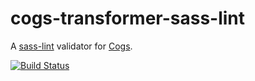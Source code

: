 # cogs-transformer-sass-lint

A [sass-lint] validator for [Cogs].

[![Build Status]](http://travis-ci.org/caseywebdev/cogs-transformer-sass-lint)

[sass-lint]: https://github.com/sasstools/sass-lint
[Cogs]: https://github.com/caseywebdev/cogs
[Build Status]: https://secure.travis-ci.org/caseywebdev/cogs-transformer-sass-lint.png
